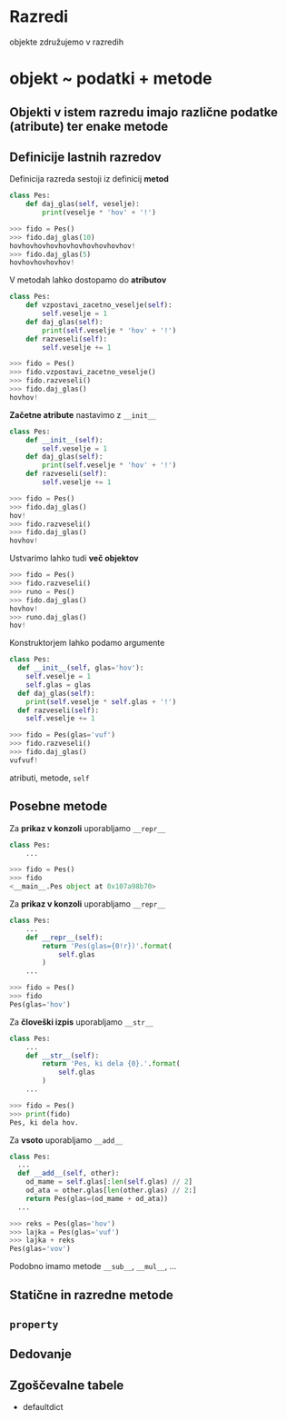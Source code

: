 # Razredi

objekte združujemo v razredih

# objekt ~ podatki + metode

## Objekti v istem razredu imajo različne podatke (atribute) ter enake metode

## Definicije lastnih razredov

Definicija razreda sestoji iz definicij **metod**

```python
class Pes:
    def daj_glas(self, veselje):
        print(veselje * 'hov' + '!')
```

```python
>>> fido = Pes()
>>> fido.daj_glas(10)
hovhovhovhovhovhovhovhovhovhov!
>>> fido.daj_glas(5)
hovhovhovhovhov!
```

V metodah lahko dostopamo do **atributov**

```python
class Pes:
    def vzpostavi_zacetno_veselje(self):
        self.veselje = 1
    def daj_glas(self):
        print(self.veselje * 'hov' + '!')
    def razveseli(self):
        self.veselje += 1
```

```python
>>> fido = Pes()
>>> fido.vzpostavi_zacetno_veselje()
>>> fido.razveseli()
>>> fido.daj_glas()
hovhov!
```

**Začetne atribute** nastavimo z `__init__`

```python
class Pes:
    def __init__(self):
        self.veselje = 1
    def daj_glas(self):
        print(self.veselje * 'hov' + '!')
    def razveseli(self):
        self.veselje += 1
```

```python
>>> fido = Pes()
>>> fido.daj_glas()
hov!
>>> fido.razveseli()
>>> fido.daj_glas()
hovhov!
```

Ustvarimo lahko tudi **več objektov**

```python
>>> fido = Pes()
>>> fido.razveseli()
>>> runo = Pes()
>>> fido.daj_glas()
hovhov!
>>> runo.daj_glas()
hov!
```

Konstruktorjem lahko podamo argumente

```python
class Pes:
  def __init__(self, glas='hov'):
    self.veselje = 1
    self.glas = glas
  def daj_glas(self):
    print(self.veselje * self.glas + '!')
  def razveseli(self):
    self.veselje += 1
```

```python
>>> fido = Pes(glas='vuf')
>>> fido.razveseli()
>>> fido.daj_glas()
vufvuf!
```

atributi, metode, `self`

## Posebne metode

Za **prikaz v konzoli** uporabljamo `__repr__`

```python
class Pes:
    ...
```

```python
>>> fido = Pes()
>>> fido
<__main__.Pes object at 0x107a98b70>
```

Za **prikaz v konzoli** uporabljamo `__repr__`

```python
class Pes:
    ...
    def __repr__(self):
        return 'Pes(glas={0!r})'.format(
            self.glas
        )
    ...
```

```python
>>> fido = Pes()
>>> fido
Pes(glas='hov')
```

Za **človeški izpis** uporabljamo `__str__`

```python
class Pes:
    ...
    def __str__(self):
        return 'Pes, ki dela {0}.'.format(
            self.glas
        )
    ...
```

```python
>>> fido = Pes()
>>> print(fido)
Pes, ki dela hov.
```

Za **vsoto** uporabljamo `__add__`

```python
class Pes:
  ...
  def __add__(self, other):
    od_mame = self.glas[:len(self.glas) // 2]
    od_ata = other.glas[len(other.glas) // 2:]
    return Pes(glas=(od_mame + od_ata))
  ...
```

```python
>>> reks = Pes(glas='hov')
>>> lajka = Pes(glas='vuf')
>>> lajka + reks
Pes(glas='vov')
```

Podobno imamo metode `__sub__`, `__mul__`, ...

## Statične in razredne metode

## `property`

## Dedovanje

## Zgoščevalne tabele

- defaultdict
